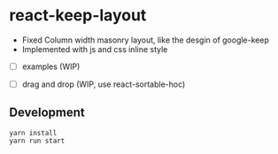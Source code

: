 # react-keep-layout

- Fixed Column width masonry layout, like the desgin of google-keep
- Implemented with js and css inline style

- [ ] examples (WIP)
- [ ] drag and drop (WIP, use react-sortable-hoc)



## Development
```
yarn install 
yarn run start
```



